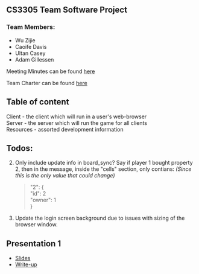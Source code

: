 ## CS3305 Team Software Project

### Team Members:
* Wu Zijie
* Caoife Davis
* Ultan Casey
* Adam Gillessen

Meeting Minutes can be found [here](https://docs.google.com/document/d/15NweTtgGW-K3wx3XQwjjnxLpIuCDaAU5f4-fV1tkW5c/edit?usp=sharing)

Team Charter can be found [here](https://docs.google.com/document/d/1iONwklPpaQ7gQrXMIx4_vbfAziljX--6DvxdsBI8YaI/edit?usp=sharing)

## Table of content
Client - the client which will run in a user's web-browser  
Server - the server which will run the game for all clients  
Resources - assorted development information

## Todos:  
2. Only include update info in board\_sync? Say if player 1 bought property 2, then in the message, inside the "cells" section, only contians: _(Since this is the only value that could change)_  

	> "2": {  
	>     "id": 2  
	>     "owner": 1  
	> }  
3. Update the login screen background due to issues with sizing of the browser window.


## Presentation 1
* [Slides](https://docs.google.com/presentation/d/1RgGA1iphYtJ6-hlgfj2Q05BOLP61_Ed8p4W8L9lnqEk/edit#slide=id.g1cb33f25ef_3_1)
* [Write-up](https://docs.google.com/document/d/1rljt7p8KCkek8ENmtErJBlQZPxW9u_-9shjUD6qOVSg/edit)
